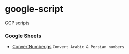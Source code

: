 # google-script

GCP scripts

### Google Sheets

- [ConvertNumber.gs](https://script.google.com/macros/library/d/1CrroGbMmyUsNmdnLv6BSJV_kdS44pIoaYRyNZ9BVQqRYqhLIAqctZD4S/1) `Convert Arabic & Persian numbers`

